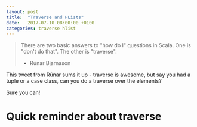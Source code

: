 ```yaml
---
layout: post
title:  "Traverse and HLists"
date:   2017-07-10 08:00:00 +0100
categories: traverse hlist
---
```


> There are two basic answers to "how do I" questions in Scala. One is "don't do that". The other is "traverse".
> - Rúnar Bjarnason

This tweet from Rúnar sums it up - traverse is awesome, but say you had a tuple or a case class, can you do a traverse over the elements?

Sure you can!

# Quick reminder about traverse
